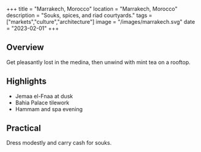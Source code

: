 +++
title = "Marrakech, Morocco"
location = "Marrakech, Morocco"
description = "Souks, spices, and riad courtyards."
tags = ["markets","culture","architecture"]
image = "/images/marrakech.svg"
date = "2023-02-01"
+++

## Overview
Get pleasantly lost in the medina, then unwind with mint tea on a rooftop.

## Highlights
- Jemaa el-Fnaa at dusk
- Bahia Palace tilework
- Hammam and spa evening

## Practical
Dress modestly and carry cash for souks.
